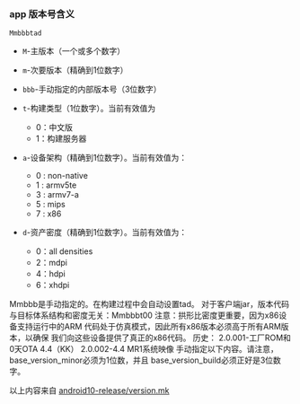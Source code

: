 ### app 版本号含义

`Mmbbbtad`

- `M`-主版本（一个或多个数字）

- `m`-次要版本（精确到1位数字）

- `bbb`-手动指定的内部版本号（3位数字）

- `t`-构建类型（1位数字）。当前有效值为

  - 0：中文版
  - 1：构建服务器

- `a`-设备架构（精确到1位数字）。当前有效值为：

  - 0 : non-native
  - 1 : armv5te
  - 3 : armv7-a
  - 5 : mips
  - 7 : x86

- `d`-资产密度（精确到1位数字）。当前有效值为：

  - 0：all densities
  - 2：mdpi
  - 4：hdpi
  - 6：xhdpi

    

Mmbbb是手动指定的。在构建过程中会自动设置tad。
对于客户端jar，版本代码与目标体系结构和密度无关：Mmbbbt00
注意：拱形比密度更重要，因为x86设备支持运行中的ARM
代码处于仿真模式，因此所有x86版本必须高于所有ARM版本，以确保
我们向这些设备提供了真正的x86代码。
历史：
2.0.001-工厂ROM和0天OTA 4.4（KK）
2.0.002-4.4 MR1系统映像
手动指定以下内容。请注意，base_version_minor必须为1位数，并且
base_version_build必须正好是3位数字。


以上内容来自 [android10-release/version.mk](https://android.googlesource.com/platform/packages/apps/Camera2/+/refs/heads/android10-release/version.mk)
